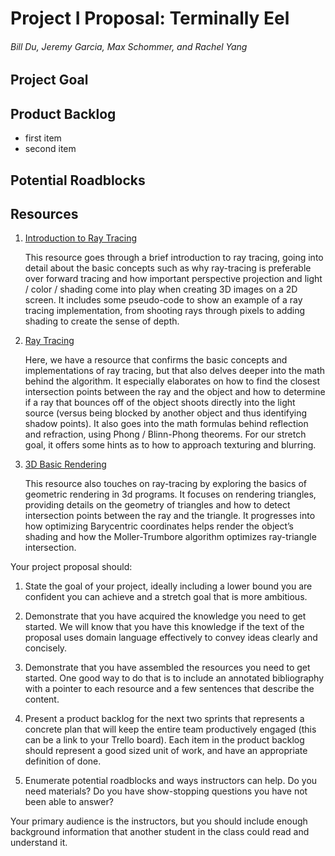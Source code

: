 
# Project I Proposal: Terminally Eel
###### Bill Du, Jeremy Garcia, Max Schommer, and Rachel Yang

## Project Goal

## Product Backlog
* first item
* second item

## Potential Roadblocks

## Resources
1. [Introduction to Ray Tracing](https://www.scratchapixel.com/lessons/3d-basic-rendering/introduction-to-ray-tracing/implementing-the-raytracing-algorithm)

    This resource goes through a brief introduction to ray tracing, going into detail about the basic concepts such as why ray-tracing is preferable over forward tracing and how important perspective projection and light / color / shading come into play when creating 3D images on a 2D screen. It includes some pseudo-code to show an example of a ray tracing implementation, from shooting rays through pixels to adding shading to create the sense of depth.

2. [Ray Tracing](https://www.ics.uci.edu/~gopi/CS211B/RayTracing%20tutorial.pdf)

    Here, we have a resource that confirms the basic concepts and implementations of ray tracing, but that also delves deeper into the math behind the algorithm. It especially elaborates on how to find the closest intersection points between the ray and the object and how to determine if a ray that bounces off of the object shoots directly into the light source (versus being blocked by another object and thus identifying shadow points). It also goes into the math formulas behind reflection and refraction, using Phong / Blinn-Phong theorems. For our stretch goal, it offers some hints as to how to approach texturing and blurring.
    
 2. [3D Basic Rendering](https://www.scratchapixel.com/lessons/3d-basic-rendering/ray-tracing-rendering-a-triangle/geometry-of-a-triangle)

    This resource also touches on ray-tracing by exploring the basics of geometric rendering in 3d programs. It focuses on rendering triangles, providing details on the geometry of triangles and how to detect intersection points between the ray and the triangle. It progresses into how optimizing Barycentric coordinates helps render the object’s shading and how the Moller-Trumbore algorithm optimizes ray-triangle intersection.

Your project proposal should:

1) State the goal of your project, ideally including a lower bound you are confident you can achieve and a stretch goal that is more ambitious.

2) Demonstrate that you have acquired the knowledge you need to get started.  We will know that you have this knowledge if the text of the proposal uses domain language effectively to convey ideas clearly and concisely.

3) Demonstrate that you have assembled the resources you need to get started.  One good way to do that is to include an annotated bibliography with a pointer to each resource and a few sentences that describe the content.

4) Present a product backlog for the next two sprints that represents a concrete plan that will keep the entire team productively engaged (this can be a link to your Trello board).  Each item in the product backlog should represent a good sized unit of work, and have an appropriate definition of done.

 5) Enumerate potential roadblocks and ways instructors can help.  Do you need materials?  Do you have show-stopping questions you have not been able to answer?

Your primary audience is the instructors, but you should include enough background information that another student in the class could read and understand it.
